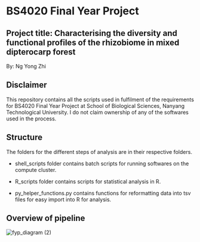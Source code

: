 # BS4020 Final Year Project
## Project title: Characterising the diversity and functional profiles of the rhizobiome in mixed dipterocarp forest

By: Ng Yong Zhi
## Disclaimer
This repository contains all the scripts used in fulfilment of the requirements for BS4020 Final Year Project at School of Biological Sciences, Nanyang Technological University. I do not claim ownership of any of the softwares used in the process. 

## Structure
The folders for the different steps of analysis are in their respective folders. 

* shell_scripts folder contains batch scripts for running softwares on the compute cluster.

* R_scripts folder contains scripts for statistical analysis in R. 

* py_helper_functions.py contains functions for reformatting data into tsv files for easy import into R for analysis.

## Overview of pipeline
![fyp_diagram (2)](https://user-images.githubusercontent.com/41257178/116087395-6358b400-a6d3-11eb-9dd1-11dda76cb8fd.png)


